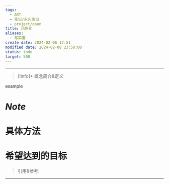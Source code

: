 ```yaml
---
tags:
  - ART
  - 笔记/永久笔记
  - project/open
title: 风格化
aliases:
  - 写实度
create date: 2024-02-06 17:51
modified date: 2024-02-08 23:50:00
status: todo
target: 500
---
```



---
> [!info]+ 概念简介&定义
> 
example


# ***Note***


# 具体方法


# 希望达到的目标


> 引用&参考:
>[^1]:  


---
